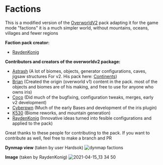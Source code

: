 # Factions
This is a modified version of the [OverworldV2](https://github.com/IrisDimensions/overworld/tree/v2) pack adapting it for the game mode "factions"
it is a much simpler world, without mountains, oceans, villages and fewer regions

**Faction pack creator:**
- [RaydenKonig](https://github.com/RaydenKonig) 

**Contributors and creators of the overworldv2 package:**
- [Astrash](https://github.com/Astrashh) (A lot of biomes, objects, generator configurations, caves, jigsaw structures For v2. His pack here: [Continents](https://github.com/Astrashh/Continents))
- [Brian](https://github.com/NextdoorPsycho) (Created the origin (overworld v1) content in the pack. most of the objects and biomes are of his making, and free to use for anyone who owns iris)
- [Coco](https://github.com/CocoTheOwner/) (Did much of the bugfixing, configuration tweaks, merges, early v2 development)
- [Cyberpwn](https://github.com/cyberpwnn) (Much of the early Bases and development of the iris plugin)
- [K530](https://github.com/K530-hub) (Biome reworks, and mountain generation)
- [RaydenKonig](https://github.com/RaydenKonig) (Innovative ideas turned into fesible configurations and applied to the pack)

Great thanks to these people for contributing to the pack.
If you want to contribute as well, feel free to make a branch and PR

**Dynmap view** (taken by user Hardsok)
![dynmap factions](https://user-images.githubusercontent.com/71474946/115130414-0881d700-9fc6-11eb-8539-33074861865f.png)

**Image** (taken by RaydenKonig)
![2021-04-15_13 34 50](https://user-images.githubusercontent.com/71474946/115130499-a83f6500-9fc6-11eb-958e-6f73aaf0636b.png)


